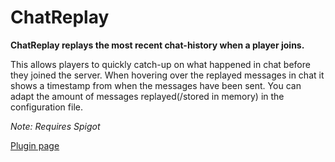 # ChatReplay
**ChatReplay replays the most recent chat-history when a player joins.**

This allows players to quickly catch-up on what happened in chat before they joined the server.
When hovering over the replayed messages in chat it shows a timestamp from when the messages have been sent.
You can adapt the amount of messages replayed(/stored in memory) in the configuration file.

*Note: Requires Spigot*

[Plugin page](https://www.spigotmc.org/resources/chatreplay.28982/)
